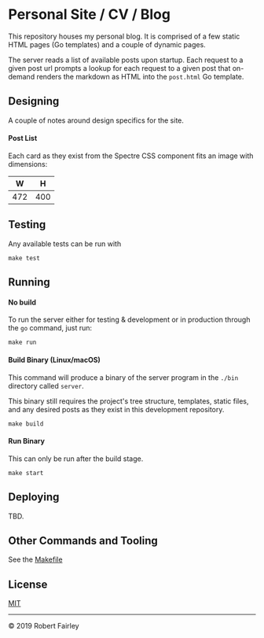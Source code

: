 # Personal Site / CV / Blog

This repository houses my personal blog. It is comprised of a few static HTML pages (Go templates)
and a couple of dynamic pages.

The server reads a list of available posts upon startup. Each request to a given post url prompts a
lookup for each request to a given post that on-demand renders the markdown as HTML into the `post.html`
Go template.

## Designing

A couple of notes around design specifics for the site.

#### Post List

Each card as they exist from the Spectre CSS component fits an image with dimensions:

|  W  |  H  |
|-----|-----|
| 472 | 400 |

## Testing

Any available tests can be run with

```shell
make test
```

## Running

#### No build

To run the server either for testing & development or in production through the `go` command, just run:

```shell
make run
```

#### Build Binary (Linux/macOS)

This command will produce a binary of the server program in the `./bin` directory called `server`.

This binary still requires the project's tree structure, templates, static files, and any desired posts
as they exist in this development repository.

```shell
make build
```

#### Run Binary

This can only be run after the build stage.

```shell
make start
```

## Deploying

TBD.

## Other Commands and Tooling

See the [Makefile](https://github.com/robertfairley/rf-19-go/blob/master/Makefile)

## License

[MIT](https://github.com/robertfairley/rf-19-go/blob/master/LICENSE)

---

&copy; 2019 Robert Fairley
